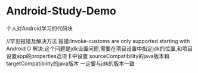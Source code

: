 # Android-Study-Demo
个人对Android学习的代码块

//罕见报错及解决方法
报错:Invoke-customs are only supported starting with Android O
解决:这个问题是jdk设置问题,需要在项目设置中指定jdk的位置,和项目设置app的properties选项卡中设置 sourceCompatibility的java版本和targetCompatibility的java版本
一定要与jdk的版本一致

